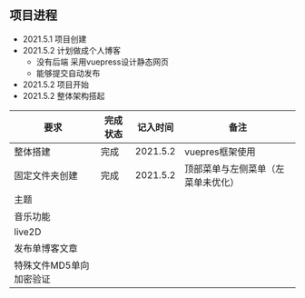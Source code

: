 ## 项目进程
+ 2021.5.1 项目创建
+ 2021.5.2 计划做成个人博客
    - 没有后端 采用vuepress设计静态网页
    - 能够提交自动发布
+ 2021.5.2 项目开始
+ 2021.5.2 整体架构搭起

|  要求  |  完成状态  |  记入时间  |  备注  |
|  ----  |  ----  |  ----  |  ----  |
|  整体搭建  |  完成  |  2021.5.2  |  vuepres框架使用  |
|  固定文件夹创建  |  完成  |  2021.5.2  |  顶部菜单与左侧菜单（左菜单未优化）  |
|  主题  |
|  音乐功能  |
|  live2D  |
|  发布单博客文章  |
|  特殊文件MD5单向加密验证  |